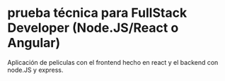 # prueba técnica para FullStack Developer (Node.JS/React o Angular)

Aplicación de peliculas con el frontend hecho en react y el backend con node.JS y express.
